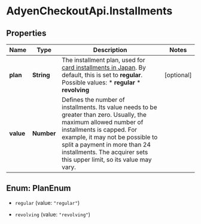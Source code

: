 # AdyenCheckoutApi.Installments

## Properties

Name | Type | Description | Notes
------------ | ------------- | ------------- | -------------
**plan** | **String** | The installment plan, used for [card installments in Japan](https://docs.adyen.com/payment-methods/cards/credit-card-installments#make-a-payment-japan). By default, this is set to **regular**. Possible values: * **regular** * **revolving**  | [optional] 
**value** | **Number** | Defines the number of installments. Its value needs to be greater than zero.  Usually, the maximum allowed number of installments is capped. For example, it may not be possible to split a payment in more than 24 installments. The acquirer sets this upper limit, so its value may vary. | 



## Enum: PlanEnum


* `regular` (value: `"regular"`)

* `revolving` (value: `"revolving"`)




